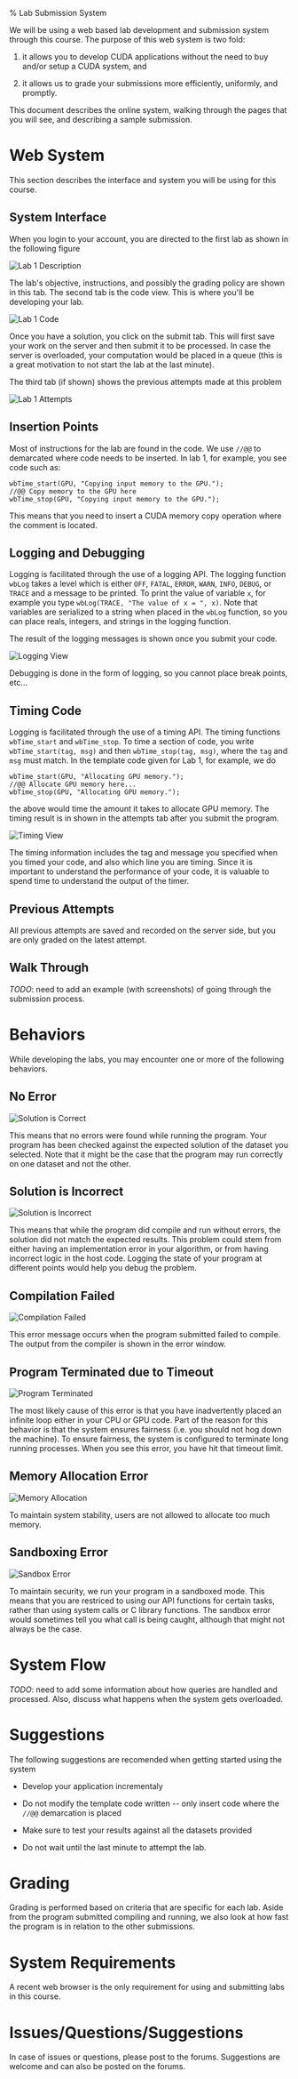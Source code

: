 % Lab Submission System


We will be using a web based lab development and submission system through this course.
The purpose of this web system is two fold:

1. it allows you to develop CUDA applications without the need to buy and/or setup a CUDA system, and

2. it allows us to grade your submissions more efficiently, uniformly, and promptly.

This document describes the online system, walking through the pages that you will see, and describing a sample submission.

# Web System

This section describes the interface and system you will be using for this course. 

## System Interface

When you login to your account, you are directed to the first lab as shown in the following figure

![Lab 1 Description](images/mp1.png)

The lab's objective, instructions, and possibly the grading policy are shown in this tab.
The second tab is the code view. This is where you'll be developing your lab.

![Lab 1 Code](images/mp1_code.png)

Once you have a solution, you click on the submit tab.
This will first save your work on the server and then submit it to be processed.
In case the server is overloaded, your computation would be placed in a queue (this is a great motivation to not start the lab at the last minute).

The third tab (if shown) shows the previous attempts made at this problem

![Lab 1 Attempts](images/attempts.png)

## Insertion Points

Most of instructions for the lab are found in the code.
We use `//@@` to demarcated where code needs to be inserted.
In lab 1, for example, you see code such as:

	wbTime_start(GPU, "Copying input memory to the GPU.");
    //@@ Copy memory to the GPU here
    wbTime_stop(GPU, "Copying input memory to the GPU.");

This means that you need to insert a CUDA memory copy operation where the comment is located. 

## Logging and Debugging

Logging is facilitated through the use of a logging API.
The logging function `wbLog` takes a level which is either `OFF`, `FATAL`, `ERROR`, `WARN`, `INFO`, `DEBUG`, or `TRACE` and a message to be printed.
To print the value of variable `x`, for example you type `wbLog(TRACE, "The value of x = ", x)`.
Note that variables are serialized to a string when placed in the `wbLog` function, so you can place reals, integers, and strings in the logging function.

The result of the logging messages is shown once you submit your code.

![Logging View](images/logging.png)

Debugging is done in the form of logging, so you cannot place break points, etc...

## Timing Code

Logging is facilitated through the use of a timing API.
The timing functions `wbTime_start` and `wbTime_stop`.
To time a section of code, you write `wbTime_start(tag, msg)` and then `wbTime_stop(tag, msg)`, where the `tag` and `msg` must match.
In the template code given for Lab 1, for example, we do

	wbTime_start(GPU, "Allocating GPU memory.");
    //@@ Allocate GPU memory here...
    wbTime_stop(GPU, "Allocating GPU memory.");

the above would time the amount it takes to allocate GPU memory.
The timing result is in shown in the attempts tab after you submit the program.

![Timing View](images/timing.png)

The timing information includes the tag and message you specified when you timed your code, and also which line you are timing.
Since it is important to understand the performance of your code, it is valuable to spend time to understand the output of the timer. 

## Previous Attempts

All previous attempts are saved and recorded on the server side, but you are only graded on the latest attempt.

## Walk Through

*TODO*: need to add an example (with screenshots) of going through the submission process.

# Behaviors

While developing the labs, you may encounter one or more of the following behaviors.

## No Error

![Solution is Correct](images/correct.png)

This means that no errors were found while running the program.
Your program has been checked against the expected solution of the dataset you selected.
Note that it might be the case that the program may run correctly on one dataset and not the other.

## Solution is Incorrect

![Solution is Incorrect](images/incorrect.png)

This means that while the program did compile and run without errors, the solution did not match the expected results.
This problem could stem from either having an implementation error in your algorithm, or from having incorrect logic in the host code.
Logging the state of your program at different points would help you debug the problem. 

## Compilation Failed

![Compilation Failed](images/syntax.png)

This error message occurs when the program submitted failed to compile.
The output from the compiler is shown in the error window.

## Program Terminated due to Timeout

![Program Terminated](images/timeout.png)

The most likely cause of this error is that you have inadvertently placed an infinite loop either in your CPU or GPU code.
Part of the reason for this behavior is that the system ensures fairness (i.e. you should not hog down the machine).
To ensure fairness, the system is configured to terminate long running processes.
When you see this error, you have hit that timeout limit.

## Memory Allocation Error

![Memory Allocation](images/memory.png)

To maintain system stability, users are not allowed to allocate too much memory.

## Sandboxing Error

![Sandbox Error](images/sandbox.png)

To maintain security, we run your program in a sandboxed mode.
This means that you are restriced to using our API functions for certain tasks, rather than using system calls or C library functions.
The sandbox error would sometimes tell you what call is being caught, although that might not always be the case.

# System Flow

*TODO*: need to add some information about how queries are handled and processed.
Also, discuss what happens when the system gets overloaded.

# Suggestions

The following suggestions are recomended when getting started using the system

* Develop your application incrementaly

* Do not modify the template code written -- only insert code where the `//@@` demarcation is placed

* Make sure to test your results against all the datasets provided

* Do not wait until the last minute to attempt the lab.

# Grading

Grading is performed based on criteria that are specific for each lab.
Aside from the program submitted compiling and running, we also look at how fast the program is in relation to the other submissions.

# System Requirements

A recent web browser is the only requirement for using and submitting labs in this course.

# Issues/Questions/Suggestions

In case of issues or questions, please post to the forums.
Suggestions are welcome and can also be posted on the forums.



